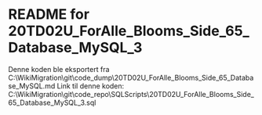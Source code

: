 # README for 20TD02U_ForAlle_Blooms_Side_65_Database_MySQL_3
Denne koden ble eksportert fra C:\WikiMigration\git\code_dump\20TD02U_ForAlle_Blooms_Side_65_Database_MySQL.md
Link til denne koden: C:\WikiMigration\git\code_repo\SQLScripts\20TD02U_ForAlle_Blooms_Side_65_Database_MySQL_3.sql
